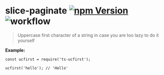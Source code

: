 # slice-paginate [![npm Version](http://img.shields.io/npm/v/ts-ucfirst.svg?style=flat)](https://www.npmjs.org/package/slice-paginate) ![workflow](https://github.com/capaio/ts-ucfirst/actions/workflows/test-and-quality.yml/badge.svg)


> Uppercase first character of a string in case you are too lazy to do it yourself

**Example:**

```
const ucfirst = require('ts-ucfirst');

ucfirst('hello'); // 'Hello'

```
